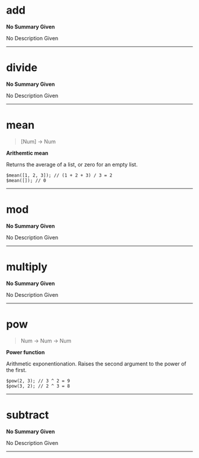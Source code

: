 
# add

> 

__No Summary Given__

No Description Given

---

# divide

> 

__No Summary Given__

No Description Given

---

# mean

> [Num] -> Num

__Arithemtic mean__

Returns the average of a list, or zero for an empty list.

```
$mean([1, 2, 3]); // (1 + 2 + 3) / 3 = 2
$mean([]); // 0
```

---

# mod

> 

__No Summary Given__

No Description Given

---

# multiply

> 

__No Summary Given__

No Description Given

---

# pow

> Num -> Num -> Num

__Power function__

Arithmetic exponentionation. Raises the second argument to the power
of the first.

```
$pow(2, 3); // 3 ^ 2 = 9
$pow(3, 2); // 2 ^ 3 = 8
```

---

# subtract

> 

__No Summary Given__

No Description Given

---
